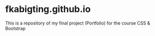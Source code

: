 # fkabigting.github.io
This is a repository of my final project (Portfolio) for the course CSS &amp; Bootstrap
